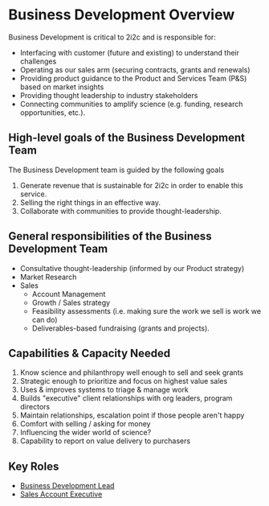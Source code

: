 # Business Development Overview

Business Development is critical to 2i2c and is responsible for:

-   Interfacing with customer (future and existing) to understand their challenges
-   Operating as our sales arm (securing contracts, grants and renewals)
-   Providing product guidance to the Product and Services Team (P&S) based on market insights
-   Providing thought leadership to industry stakeholders
-   Connecting communities to amplify science (e.g. funding, research opportunities, etc.).

## High-level goals of the Business Development Team

The Business Development team is guided by the following goals

1. Generate revenue that is sustainable for 2i2c in order to enable this service.
1. Selling the right things in an effective way.
1. Collaborate with communities to provide thought-leadership.

## General responsibilities of the Business Development Team

-   Consultative thought-leadership (informed by our Product strategy)
-   Market Research
-   Sales
    -   Account Management
    -   Growth / Sales strategy
    -   Feasibility assessments (i.e. making sure the work we sell is work we can do)
    -   Deliverables-based fundraising (grants and projects).

## Capabilities & Capacity Needed

1. Know science and philanthropy well enough to sell and seek grants
2. Strategic enough to prioritize and focus on highest value sales
3. Uses & improves systems to triage & manage work
4. Builds "executive" client relationships with org leaders, program directors
5. Maintain relationships, escalation point if those people aren't happy
6. Comfort with selling / asking for money
7. Influencing the wider world of science?
8. Capability to report on value delivery to purchasers

## Key Roles

-   [Business Development Lead](roles/bd-lead.md)
-   [Sales Account Executive](roles/sales-account-executive.md)
